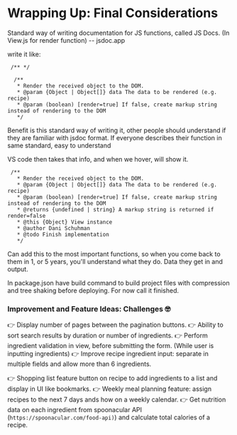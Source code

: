 # Wrapping Up: Final Considerations

Standard way of writing documentation for JS functions, called JS Docs. (In View.js for render function) -- jsdoc.app

write it like:

` /** */`

```
  /**
   * Render the received object to the DOM.
   * @param {Object | Object[]} data The data to be rendered (e.g. recipe)
   * @param (boolean) [render=true] If false, create markup string instead of rendering to the DOM
   */
```

Benefit is this standard way of writing it, other people should understand if they are familiar with jsdoc format. If everyone describes their function in same standard, easy to understand

VS code then takes that info, and when we hover, will show it.

```
 /**
   * Render the received object to the DOM.
   * @param {Object | Object[]} data The data to be rendered (e.g. recipe)
   * @param (boolean) [render=true] If false, create markup string instead of rendering to the DOM
   * @returns {undefined | string} A markup string is returned if render=false
   * @this {Object} View instance
   * @author Dani Schuhman
   * @todo Finish implementation
   */

```

Can add this to the most important functions, so when you come back to them in 1, or 5 years, you'll understand what they do. Data they get in and output.

In package.json have build command to build project files with compression and tree shaking before deploying. For now call it finished.

### Improvement and Feature Ideas: Challenges 🤓

👉 Display number of pages between the pagination buttons.
👉 Ability to sort search results by duration or number of ingredients.
👉 Perform ingredient validation in view, before submitting the form. (While user is inputting ingredients)
👉 Improve recipe ingredient input: separate in multiple fields and allow more than 6 ingredients.

👉 Shopping list feature button on recipe to add ingredients to a list and display in UI like bookmarks.
👉 Weekly meal planning feature: assign recipes to the next 7 days ands how on a weekly calendar.
👉 Get nutrition data on each ingredient from spoonacular API (`https://spoonacular.com/food-api)`) and calculate total calories of a recipe.
